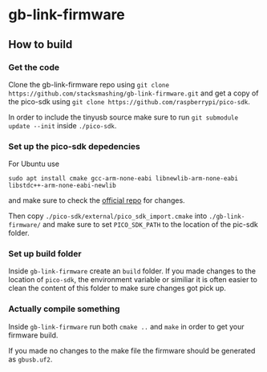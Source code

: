 # gb-link-firmware
## How to build
### Get the code
Clone the gb-link-firmware repo using `git clone https://github.com/stacksmashing/gb-link-firmware.git` and get a copy of the pico-sdk using `git clone https://github.com/raspberrypi/pico-sdk`.

In order to include the tinyusb source make sure to run `git submodule update --init` inside `./pico-sdk`.

### Set up the pico-sdk depedencies
For Ubuntu use 

`sudo apt install cmake gcc-arm-none-eabi libnewlib-arm-none-eabi libstdc++-arm-none-eabi-newlib`

and make sure to check the [official repo](https://github.com/raspberrypi/pico-sdk) for changes.

Then copy `./pico-sdk/external/pico_sdk_import.cmake` into `./gb-link-firmware/` and make sure to set `PICO_SDK_PATH` to the location of the pic-sdk folder.

### Set up build folder
Inside `gb-link-firmware` create an `build` folder. If you made changes to the location of `pico-sdk`, the environment variable or similiar it is often easier to clean the content of this folder to make sure changes got pick up.

### Actually compile something
Inside `gb-link-firmware` run both `cmake ..` and `make` in order to get your firmware build.

If you made no changes to the make file the firmware should be generated as `gbusb.uf2`.